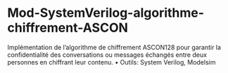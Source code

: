 # Mod-SystemVerilog-algorithme-chiffrement-ASCON
Implémentation de l’algorithme de chiffrement ASCON128 pour garantir la confidentialité des conversations ou messages échangés entre deux personnes en chiffrant leur contenu. 
• Outils: System Verilog, Modelsim
